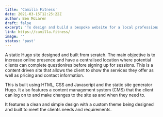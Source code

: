 ```yaml
---
title: 'Camilla Fitness'
date: 2021-03-15T12:25:22Z
author: Ben McLaren
draft: false
excerpt: 'To design and build a bespoke website for a local professional looking to expand their business'
link: https://camilla.fitness/
image: ''
status: 'past'
---
```


A static Hugo site designed and built from scratch. The main objective is to increase online presence and have a centralised location where potential clients can complete questionires before signing up for sessions. This is a content driven site that allows the client to show the services they offer as well as pricing and contact information.

This is built using HTML, CSS and Javascript and the static site generator Hugo. It also features a content management system (CMS) that the client can log on to and make changes to the site as and when they need to.

It features a clean and simple design with a custom theme being designed and built to meet the clients needs and requirements.
